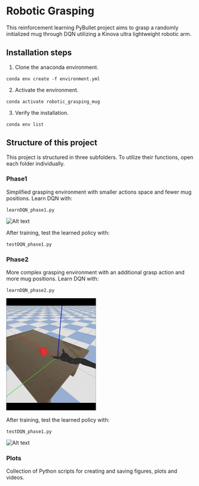 # Robotic Grasping 

This reinforcement learning PyBullet project aims to grasp a randomly initialized mug through DQN utilizing a Kinova ultra lightweight robotic arm. 

## Installation steps

1. Clone the anaconda environment.
```
conda env create -f environment.yml
```
2. Activate the environment.
```
conda activate robotic_grasping_mug
```
3. Verify the installation.
```
conda env list
```

## Structure of this project

This project is structured in three subfolders. To utilize their functions, open each folder individually. 

### Phase1

Simplified grasping environment with smaller actions space and fewer mug positions. Learn DQN with:
```
learnDQN_phase1.py
```
![Alt text](plots/video/phase1/phase1_gif.gif)

After training, test the learned policy with:
```
testDQN_phase1.py
```

### Phase2

More complex grasping environment with an additional grasp action and more mug positions. Learn DQN with:
```
learnDQN_phase2.py
```
![Alt text](plots/video/phase2/phase2_gif.gif)

After training, test the learned policy with:
```
testDQN_phase1.py
```
![Alt text](phase2_final_1_2xSpeed.gif)

### Plots

Collection of Python scripts for creating and saving figures, plots and videos.